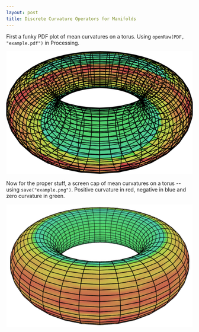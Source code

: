 ```yaml
---
layout: post
title: Discrete Curvature Operators for Manifolds
---
```

First a funky PDF plot of mean curvatures on a torus. Using `openRaw(PDF, "example.pdf")` in Processing.

![A funky PDF plot of mean curvatures on a torus][1]

Now for the proper stuff, a screen cap of mean curvatures on a torus -- using `save("example.png")`. Positive curvature in red, negative in blue and zero curvature in green.

![A screen cap of mean curvatures on a torus][2]


[1]: /images/torus.png
[2]: /images/torus-mean.png

